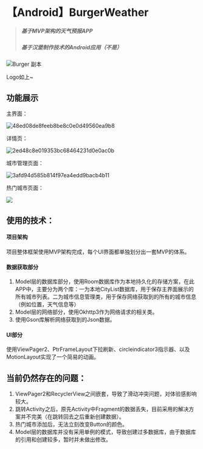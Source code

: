 # 【Android】BurgerWeather

> ##### 基于MVP架构的天气预报APP
>
> ##### 基于汉堡制作技术的Android应用（不是）

![Burger 副本](https://gitee.com/ForeverHamburger/picgo_imgs1/raw/master/202409231748229.png)

Logo如上~

## 功能展示

主界面：

![48ed08de8feeb8be8c0e0d49560ea9b8](https://gitee.com/ForeverHamburger/picgo_imgs1/raw/master/202409231749704.jpg)

详情页：

![2ed48c8e019353bc68464231d0e0ac0b](https://gitee.com/ForeverHamburger/picgo_imgs1/raw/master/202409231749809.jpg)

城市管理页面：

![3afd94d585b814f97ea4edd9bacb4b11](https://gitee.com/ForeverHamburger/picgo_imgs1/raw/master/202409231750010.jpg)

热门城市页面：

![](https://gitee.com/ForeverHamburger/picgo_imgs1/raw/master/202409231750830.jpeg)

## 使用的技术：

#### 项目架构

项目整体框架使用MVP架构完成，每个UI界面都单独划分出一套MVP的体系。

#### 数据获取部分

1. Model层的数据库部分，使用Room数据库作为本地持久化的存储方案，在此APP中，主要分为两个库：一为本地CityList数据库，用于保存主界面展示的所有城市列表。二为城市信息管理类，用于保存网络获取到的所有的城市信息（例如位置，天气信息等）
2. Model层的网络部分，使用Okhttp3作为网络请求的相关类。
3. 使用Gson库解析网络获取到的Json数据。

#### UI部分

使用ViewPager2、PtrFrameLayout下拉刷新、circleindicator3指示器、以及MotionLayout实现了一个简易的动画。

## 当前仍然存在的问题：

1. ViewPager2和RecyclerView之间嵌套，导致了滑动冲突问题，对体验感影响较大。
2. 跳转Activity之后，原先Activity中Fragment的数据丢失，目前采用的解决方案并不完美（在跳转回去之后重新创建数据）。
3. 热门城市添加后，无法立刻改变Button的颜色。
4. Model层的数据库并没有采用单例的模式，导致创建过多数据库，由于数据库的引用和创建较多，暂时并未做出修改。
